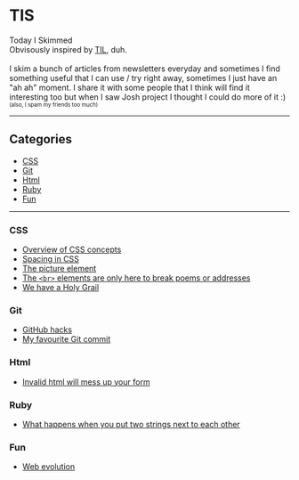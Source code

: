 # TIS
Today I Skimmed<br/>
Obvisously inspired by [TIL](https://github.com/jbranchaud/til), duh.
<br/><br/>
I skim a bunch of articles from newsletters everyday and sometimes I find something useful that I can use / try right away, sometimes I just have an "ah ah" moment. I share it with some people that I think will find it interesting too but when I saw Josh project I thought I could do more of it :) <sub><sup>(also, I spam my friends too much)</sup></sub>
<hr/>

## Categories

* [CSS](#CSS)
* [Git](#git)
* [Html](#html)
* [Ruby](#ruby)
* [Fun](#fun)

<hr/>

### CSS

- [Overview of CSS concepts](https://github.com/AJuliette/tis/blob/master/css/overview-of-css-concepts.md)
- [Spacing in CSS](https://github.com/AJuliette/tis/blob/master/css/spacing-in-css.md)
- [The picture element](https://github.com/AJuliette/tis/blob/master/css/the-picture-element.md)
- [The `<br>` elements are only here to break poems or addresses](https://github.com/AJuliette/tis/blob/master/css/the_br_elements_are_only_here_to_break_poems_or_addresses.md)
- [We have a Holy Grail](https://github.com/AJuliette/tis/blob/master/css/we-have-a-holy-grail.md)

### Git

- [GitHub hacks](https://github.com/AJuliette/tis/blob/master/git/github-hacks.md)
- [My favourite Git commit](https://github.com/AJuliette/tis/blob/master/git/my-favourite-git-commit.md)

### Html

- [Invalid html will mess up your form](https://github.com/AJuliette/tis/blob/master/html/invalid-html-will-mess-up-your-form.md)

### Ruby
- [What happens when you put two strings next to each other](https://github.com/AJuliette/tis/blob/master/ruby/what_happens_when_you_put_two_strings_next_to_each_other.md)

### Fun

- [Web evolution](https://fabianburghardt.de/webolution/)

